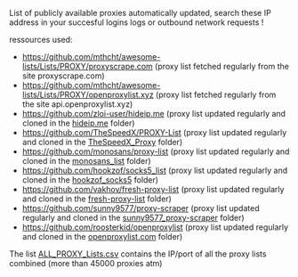 List of publicly available proxies automatically updated, search these IP address in your succesful logins logs or outbound network requests !

ressources used:
  - https://github.com/mthcht/awesome-lists/Lists/PROXY/proxyscrape.com (proxy list fetched regularly from the site proxyscrape.com)
  - https://github.com/mthcht/awesome-lists/Lists/PROXY/openproxylist.xyz (proxy list fetched regularly from the site api.openproxylist.xyz)
  - https://github.com/zloi-user/hideip.me (proxy list updated regularly and cloned in the [hideip.me](https://github.com/mthcht/awesome-lists/Lists/PROXY/hideip.me) folder)
  - https://github.com/TheSpeedX/PROXY-List (proxy list updated regularly and cloned in the [TheSpeedX_Proxy](https://github.com/mthcht/awesome-lists/Lists/PROXY/TheSpeedX_Proxy) folder)
  - https://github.com/monosans/proxy-list (proxy list updated regularly and cloned in the [monosans_list](https://github.com/mthcht/awesome-lists/Lists/PROXY/monosans_list) folder)
  - https://github.com/hookzof/socks5_list (proxy list updated regularly and cloned in the [hookzof_socks5](https://github.com/mthcht/awesome-lists/Lists/PROXY/hookzof_socks5) folder)
  - https://github.com/vakhov/fresh-proxy-list (proxy list updated regularly and cloned in the [fresh-proxy-list](https://github.com/mthcht/awesome-lists/Lists/PROXY/fresh-proxy-list) folder)
  - https://github.com/sunny9577/proxy-scraper (proxy list updated regularly and cloned in the [sunny9577_proxy-scraper](https://github.com/mthcht/awesome-lists/Lists/PROXY/sunny9577_proxy-scraper) folder)
  - https://github.com/roosterkid/openproxylist (proxy list updated regularly and cloned in the [openproxylist.com](https://github.com/mthcht/awesome-lists/Lists/PROXY/openproxylist.com) folder)

The list [ALL_PROXY_Lists.csv](https://github.com/mthcht/awesome-lists/blob/main/Lists/PROXY/ALL_PROXY_Lists.csv) contains the IP/port of all the proxy lists combined (more than 45000 proxies atm)

